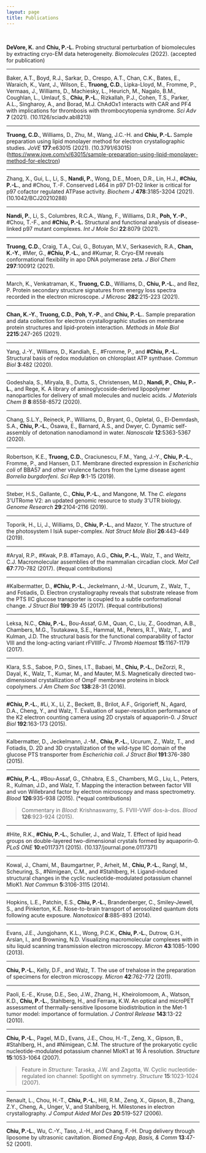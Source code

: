 ```yaml
---
layout: page
title: Publications
---
```


<br> 

**DeVore, K.** and **Chiu, P.-L.** Probing structural perturbation of biomolecules by extracting cryo-EM data heterogeneity. _Biomolecules_ (2022). (accepted for publication)

--------------------------------------------------------------------------------

Baker, A.T., Boyd, R.J., Sarkar, D., Crespo, A.T., Chan, C.K., Bates, E., Waraich, K., Vant, J., Wilson, E., **Truong, C.D.**, Lipka-Lloyd, M., Fromme, P., Vermaas, J., Williams, D., Machiesky, L., Heurich, M., Nagalo, B.M., Coughlan, L., Umlauf, S., **Chiu, P.-L.**, Rizkallah, P.J., Cohen, T.S., Parker, A.L., Singharoy, A., and Borad, M.J. ChAdOx1 interacts with CAR and PF4 with implications for thrombosis with thrombocytopenia syndrome. _Sci Adv_ **7** (2021). (10.1126/sciadv.abl8213) 

--------------------------------------------------------------------------------

**Truong, C.D.**, Williams, D., Zhu, M., Wang, J.C.-H. and **Chiu, P.-L.** Sample preparation using lipid monolayer method for electron crystallographic studies. _JoVE_ **177**:e63015 (2021). (10.3791/63015) (https://www.jove.com/v/63015/sample-preparation-using-lipid-monolayer-method-for-electron)

--------------------------------------------------------------------------------

Zhang, X., Gui, L., Li, S., **Nandi, P.**, Wong, D.E., Moen, D.R., Lin, H.J., **\#Chiu, P.-L.**, and \#Chou, T.-F. Conserved L464 in p97 D1-D2 linker is critical for p97 cofactor regulated ATPase activity. _Biochem J_ **478**:3185-3204 (2021). (10.1042/BCJ20210288)

--------------------------------------------------------------------------------

**Nandi, P.**, Li, S., Columbres, R.C.A., Wang, F., Williams, D.R., **Poh, Y.-P.**, \#Chou, T.-F., and **\#Chiu, P.-L.** Structural and functional analysis of disease-linked p97 mutant complexes. _Int J Mole Sci_ **22**:8079 (2021).

--------------------------------------------------------------------------------

**Truong, C.D.**, Craig, T.A., Cui, G., Botuyan, M.V., Serkasevich, R.A., **Chan, K.-Y.**, \#Mer, G., **\#Chiu, P.-L.**, and \#Kumar, R. Cryo-EM reveals conformational flexibility in apo DNA polymerase zeta. _J Biol Chem_ **297**:100912 (2021).

--------------------------------------------------------------------------------

March, K., Venkatraman, K., **Truong, C.D.**, Williams, D., **Chiu, P.-L.**, and Rez, P. Protein secondary structure signatures from energy loss spectra recorded in the electron microscope. _J Microsc_ **282**:215-223 (2021).

--------------------------------------------------------------------------------

**Chan, K.-Y.**, **Truong, C.D.**, **Poh, Y.-P.**, and **Chiu, P.-L.**. Sample preparation and data collection for electron crystallographic studies on membrane protein structures and lipid-protein interaction. _Methods in Mole Biol_ **2215**:247-265 (2021).

--------------------------------------------------------------------------------

Yang, J.-Y., Williams, D., Kandiah, E., \#Fromme, P., and **\#Chiu, P.-L.**. Structural basis of redox modulation on chloroplast ATP synthase. _Commun Biol_ **3**:482 (2020).

--------------------------------------------------------------------------------

Godeshala, S., Miryala, B., Dutta, S., Christensen, M.D., **Nandi, P.**, **Chiu, P.-L.**, and Rege, K. A library of aminoglycoside-derived lipopolymer nanoparticles for delivery of small molecules and nucleic acids. _J Materials Chem B_ **8**:8558-8572 (2020).

--------------------------------------------------------------------------------

Chang, S.L.Y., Reineck, P., Williams, D., Bryant, G., Opletal, G., El-Demrdash, S.A., **Chiu, P.-L.**, Õsawa, E., Barnard, A.S., and Dwyer, C. Dynamic self-assembly of detonation nanodiamond in water. _Nanoscale_ **12**:5363-5367 (2020).

--------------------------------------------------------------------------------

Robertson, K.E., **Truong, C.D.**, Craciunescu, F.M., Yang, J.-Y., **Chiu, P.-L.**, Fromme, P., and Hansen, D.T. Membrane directed expression in _Escherichia coli_ of BBA57 and other virulence factors from the Lyme disease agent _Borrelia burgdorfeni_. _Sci Rep_ **9**:1-15 (2019).

--------------------------------------------------------------------------------

Steber, H.S., Gallante, C., **Chiu, P.-L.**, and Mangone, M. The _C. elegans_ 3'UTRome V2: an updated genomic resource to study 3'UTR biology. _Genome Research_ **29**:2104-2116 (2019).

--------------------------------------------------------------------------------

Toporik, H., Li, J., Williams, D., **Chiu, P.-L.**, and Mazor, Y. The structure of the photosystem I IsiA super-complex. _Nat Struct Mole Biol_ **26**:443-449 (2019).

--------------------------------------------------------------------------------

\#Aryal, R.P., \#Kwak, P.B. \#Tamayo, A.G., **Chiu, P.-L.**, Walz, T., and Weitz, C.J. Macromolecular assemblies of the mammalian circadian clock. _Mol Cell_ **67**:770-782 (2017). (\#equal contributions)

--------------------------------------------------------------------------------

\#Kalbermatter, D., **\#Chiu, P.-L.**, Jeckelmann, J.-M., Ucurum, Z., Walz, T., and Fotiadis, D. Electron crystallography reveals that substrate release from the PTS IIC glucose transporter is coupled to a subtle conformational change. _J Struct Biol_ **199**:39 45 (2017). (\#equal contributions)

--------------------------------------------------------------------------------

Leksa, N.C., **Chiu, P.-L.**, Bou-Assaf, G.M., Quan, C., Liu, Z., Goodman, A.B., Chambers, M.G., Tsutakawa, S.E., Hammal, M., Peters, R.T., Walz, T., and Kulman, J.D. The structural basis for the functional comparability of factor VIII and the long-acting variant rFVIIIFc. _J Thromb Haemost_ **15**:1167-1179 (2017).

--------------------------------------------------------------------------------

Klara, S.S., Saboe, P.O., Sines, I.T., Babaei, M., **Chiu, P.-L.**, DeZorzi, R., Dayal, K., Walz, T., Kumar, M., and Mauter, M.S. Magnetically directed two-dimensional crystallization of OmpF membrane proteins in block copolymers. _J Am Chem Soc_ **138**:28-31 (2016).

--------------------------------------------------------------------------------

**\#Chiu, P.-L.**, \#Li, X., Li, Z., Beckett, B., Brilot, A.F., Grigorieff, N., Agard, D.A., Cheng, Y., and Walz, T. Evaluation of super-resolution performance of the K2 electron counting camera using 2D crystals of aquaporin-0. _J Struct Biol_ **192**:163-173 (2015).

--------------------------------------------------------------------------------

Kalbermatter, D., Jeckelmann, J.-M., **Chiu, P.-L.**, Ucurum, Z., Walz, T., and Fotiadis, D. 2D and 3D crystallization of the wild-type IIC domain of the glucose PTS transporter from _Escherichia coli_. _J Struct Biol_ **191**:376-380 (2015).

--------------------------------------------------------------------------------

**\#Chiu, P.-L.**, \#Bou-Assaf, G., Chhabra, E.S., Chambers, M.G., Liu, L., Peters, R., Kulman, J.D., and Walz, T. Mapping the interaction between factor VIII and von Willebrand factor by electron microscopy and mass spectrometry. _Blood_ **126**:935-938 (2015). (*equal contributions)<br>

> Commentary in _Blood_: Krishnaswamy, S. FVIII-VWF dos-à-dos. _Blood_ **126**:923-924 (2015).

--------------------------------------------------------------------------------

\#Hite, R.K., **\#Chiu, P.-L.**, Schuller, J., and Walz, T. Effect of lipid head groups on double-layered two-dimensional crystals formed by aquaporin-0. _PLoS ONE_ **10**:e0117371 (2015). (10.137/journal.pone.0117371)

--------------------------------------------------------------------------------

Kowal, J., Chami, M., Baumgartner, P., Arheit, M., **Chiu, P.-L.**, Rangl, M., Scheuring, S., \#Nimigean, C.M., and \#Stahlberg, H. Ligand-induced structural changes in the cyclic nucleotide-modulated potassium channel MloK1. _Nat Commun_ **5**:3106-3115 (2014).

--------------------------------------------------------------------------------

Hopkins, L.E., Patchin, E.S., **Chiu, P.-L.**, Brandenberger, C., Smiley-Jewell, S., and Pinkerton, K.E. Nose-to-brain transport of aerosolized quantum dots following acute exposure. _Nanotoxicol_ **8**:885-893 (2014).

--------------------------------------------------------------------------------

Evans, J.E., Jungjohann, K.L., Wong, P.C.K., **Chiu, P.-L.**, Dutrow, G.H., Arslan, I., and Browning, N.D. Visualizing macromolecular complexes with in situ liquid scanning transmission electron microscopy. _Micron_ **43**:1085-1090 (2013).

--------------------------------------------------------------------------------

**Chiu, P.-L.**, Kelly, D.F., and Walz, T. The use of trehalose in the preparation of specimens for electron microscopy. _Micron_ **42**:762-772 (2011).

--------------------------------------------------------------------------------

Paoli, E.-E., Kruse, D.E., Seo, J.W., Zhang, H., Kheirolomoom, A., Watson, K.D., **Chiu, P.-L.**, Stahlberg, H., and Ferrara, K.W. An optical and microPET assessment of thermally-sensitive liposome biodistribution in the Met-1 tumor model: importance of formulation. _J Control Release_ **143**:13-22 (2010).

--------------------------------------------------------------------------------

**Chiu, P.-L.**, Pagel, M.D., Evans, J.E., Chou, H.-T., Zeng, X., Gipson, B., \#Stahlberg, H., and \#Nimigean, C.M. The structure of the prokaryotic cyclic nucleotide-modulated potassium channel MloK1 at 16 Å resolution. _Structure_ **15**:1053-1064 (2007).<br>

> Feature in _Structure_: Taraska, J.W. and Zagotta, W. Cyclic nucleotide-regulated ion channel: Spotlight on symmetry. _Structure_ **15**:1023-1024 (2007).

--------------------------------------------------------------------------------

Renault, L., Chou, H.-T., **Chiu, P.-L.**, Hill, R.M., Zeng, X., Gipson, B., Zhang, Z.Y., Cheng, A., Unger, V., and Stahlberg, H. Milestones in electron crystallography. _J Comput Aided Mol Des_ **20**:519-527 (2006).

--------------------------------------------------------------------------------

**Chiu, P.-L.**, Wu, C.-Y., Taso, J.-H., and Chang, F.-H. Drug delivery through liposome by ultrasonic cavitation. _Biomed Eng-App, Basis, & Comm_ **13**:47-52 (2001).
